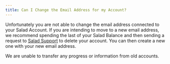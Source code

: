 ```yaml
---
title: Can I Change the Email Address for my Account?
---
```


Unfortunately you are not able to change the email address connected to your Salad Account. If you are intending to move
to a new email address, we recommend spending the last of your Salad Balance and then sending a request to
[Salad Support](/docs/Guides/Your-PC/216-how-to-create-a-support-ticket) to delete your account. You can then create a
new one with your new email address.

We are unable to transfer any progress or information from old accounts.
